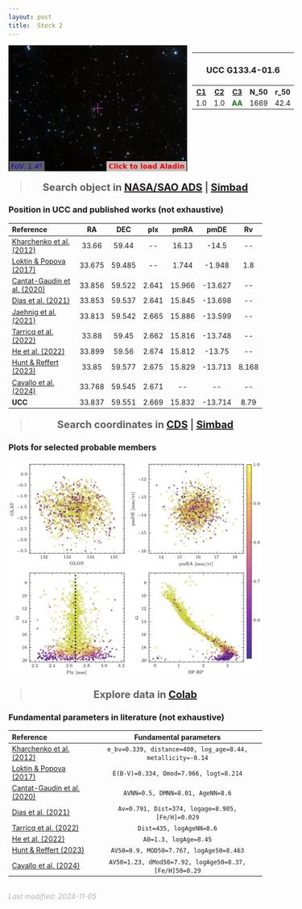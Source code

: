 ```yaml
---
layout: post
title:  Stock 2
---
```

<div style="display: flex; justify-content: space-between; width:720px;height:250px">
<div style="text-align: center;">
<!-- WEBP image -->
<img id="myImage" src="https://raw.githubusercontent.com/ucc23/Q2N/main/plots/stock2_aladin.webp" alt="Clickable Image" style="width:355px;height:250px; cursor: pointer;">

<!-- Div to contain Aladin Lite viewer -->
<div id="aladin-lite-div" style="width:355px;height:250px;display:none;"></div>

<!-- Aladin Lite script (will be loaded after the image is clicked) -->
<script type="text/javascript">
// Function to load Aladin Lite after image click and hide the image
function loadAladinLiteAndHideImage() {
    // Dynamically load the Aladin Lite script
    let aladinScript = document.createElement('script');
    aladinScript.src = "https://aladin.cds.unistra.fr/AladinLite/api/v3/latest/aladin.js";
    aladinScript.charset = "utf-8";
    aladinScript.onload = function () {
        A.init.then(() => {
            let aladin = A.aladin('#aladin-lite-div', {survey:"P/DSS2/color", fov:1.413, target: "33.837 59.551"});
            // Remove the image
            document.getElementById('myImage').remove();
            // Hide the image
            //document.getElementById('myImage').style.visibility = "hidden";
            // Show the Aladin Lite viewer
            document.getElementById('aladin-lite-div').style.display = 'block';
        });
     };
    document.head.appendChild(aladinScript);
}
// Event listener for image click
document.getElementById('myImage').addEventListener('click', loadAladinLiteAndHideImage);
</script>
</div>
<!-- Left block -->

<table style="text-align: center; width:355px;height:250px;">
  <!-- Row 1 (title) -->
  <tr>
    <td colspan="5"><h3>UCC G133.4-01.6</h3></td>
  </tr>
  <!-- Row 2 -->
  <tr>
    <th><a href="https://ucc.ar/faq#what-are-the-c1-c2-and-c3-parameters" title="Photometric class">C1</a></th>
    <th><a href="https://ucc.ar/faq#what-are-the-c1-c2-and-c3-parameters" title="Density class">C2</a></th>
    <th><a href="https://ucc.ar/faq#what-are-the-c1-c2-and-c3-parameters" title="Combined class">C3</a></th>
    <th><div title="Stars with membership probability >50%">N_50</div></th>
    <th><div title="Radius that contains half the members [arcmin]">r_50</div></th>
  </tr>
  <!-- Row 3 -->
  <tr>
    <td>1.0</td>
    <td>1.0</td>
    <td><span style="color: green; font-weight: bold;">A</span><span style="color: green; font-weight: bold;">A</span></td>
    <td>1669</td>
    <td>42.4</td>
  </tr>
</table>
</div>

> <p style="text-align:center; font-weight: bold; font-size:20px">Search object in <a href="https://ui.adsabs.harvard.edu/search/q=%20collection%3Aastronomy%20body%3A%22Stock%202%22&sort=date%20desc%2C%20bibcode%20desc&p_=0" target="_blank">NASA/SAO ADS</a> | <a href="https://simbad.cds.unistra.fr/simbad/sim-id-refs?Ident=stock2" target="_blank">Simbad</a></p>


### Position in UCC and published works (not exhaustive)

| Reference    | RA    | DEC   | plx  | pmRA  | pmDE   |  Rv  |
| :---         | :---: | :---: | :---: | :---: | :---: | :---: |
|[Kharchenko et al. (2012)](https://ui.adsabs.harvard.edu/abs/2012A%26A...543A.156K) | 33.66 | 59.44 | -- | 16.13 | -14.5 | -- |
|[Loktin & Popova (2017)](https://ui.adsabs.harvard.edu/abs/2017AstBu..72..257L) | 33.675 | 59.485 | -- | 1.744 | -1.948 | 1.8 |
|[Cantat-Gaudin et al. (2020)](https://ui.adsabs.harvard.edu/abs/2020A%26A...640A...1C) | 33.856 | 59.522 | 2.641 | 15.966 | -13.627 | -- |
|[Dias et al. (2021)](https://ui.adsabs.harvard.edu/abs/2021MNRAS.504..356D) | 33.853 | 59.537 | 2.641 | 15.845 | -13.698 | -- |
|[Jaehnig et al. (2021)](https://ui.adsabs.harvard.edu/abs/2021ApJ...923..129J) | 33.813 | 59.542 | 2.665 | 15.886 | -13.599 | -- |
|[Tarricq et al. (2022)](https://ui.adsabs.harvard.edu/abs/2022A%26A...659A..59T) | 33.88 | 59.45 | 2.662 | 15.816 | -13.748 | -- |
|[He et al. (2022)](https://ui.adsabs.harvard.edu/abs/2022ApJS..262....7H) | 33.899 | 59.56 | 2.674 | 15.812 | -13.75 | -- |
|[Hunt & Reffert (2023)](https://ui.adsabs.harvard.edu/abs/2023A%26A...673A.114H) | 33.85 | 59.577 | 2.675 | 15.829 | -13.713 | 8.168 |
|[Cavallo et al. (2024)](https://ui.adsabs.harvard.edu/abs/2024AJ....167...12C) | 33.768 | 59.545 | 2.671 | -- | -- | -- |
| **UCC** |33.837 | 59.551 | 2.669 | 15.832 | -13.714 | 8.79 |

> <p style="text-align:center; font-weight: bold; font-size:20px">Search coordinates in <a href="https://cdsportal.u-strasbg.fr/?target=33.837,+59.551" target="_blank">CDS</a> | <a href="https://simbad.cds.unistra.fr/mobile/object_list.html?coord=33.837%2059.551&output=json&radius=5&userEntry=stock2" target="_blank">Simbad</a></p>

### Plots for selected probable members

![CLUSTER](https://raw.githubusercontent.com/ucc23/Q2N/main/plots/stock2.webp)


> <p style="text-align:center; font-weight: bold; font-size:20px">Explore data in <a href="https://colab.research.google.com/github/UCC23/Q2N/blob/master/notebooks/stock2.ipynb" target="_blank">Colab</a></p>


### Fundamental parameters in literature (not exhaustive)

| Reference |  Fundamental parameters |
| :---         |     :---:      |
| [Kharchenko et al. (2012)](https://ui.adsabs.harvard.edu/abs/2012A%26A...543A.156K) | `e_bv=0.339, distance=400, log_age=8.44, metallicity=-0.14` |
| [Loktin & Popova (2017)](https://ui.adsabs.harvard.edu/abs/2017AstBu..72..257L) | `E(B-V)=0.334, Dmod=7.966, logt=8.214` |
| [Cantat-Gaudin et al. (2020)](https://ui.adsabs.harvard.edu/abs/2020A%26A...640A...1C) | `AVNN=0.5, DMNN=8.01, AgeNN=8.6` |
| [Dias et al. (2021)](https://ui.adsabs.harvard.edu/abs/2021MNRAS.504..356D) | `Av=0.791, Dist=374, logage=8.905, [Fe/H]=0.029` |
| [Tarricq et al. (2022)](https://ui.adsabs.harvard.edu/abs/2022A%26A...659A..59T) | `Dist=435, logAgeNN=8.6` |
| [He et al. (2022)](https://ui.adsabs.harvard.edu/abs/2022ApJS..262....7H) | `A0=1.3, logAge=8.45` |
| [Hunt & Reffert (2023)](https://ui.adsabs.harvard.edu/abs/2023A%26A...673A.114H) | `AV50=0.9, MOD50=7.767, logAge50=8.463` |
| [Cavallo et al. (2024)](https://ui.adsabs.harvard.edu/abs/2024AJ....167...12C) | `AV50=1.23, dMod50=7.92, logAge50=8.37, [Fe/H]50=0.29` |

<br>
<font color="b3b1b1"><i>Last modified: 2024-11-05</i></font>
